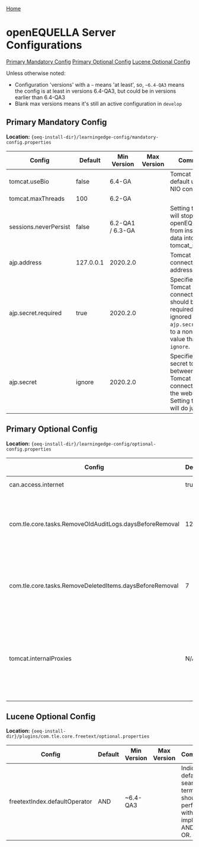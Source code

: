 [Home](https://openequella.github.io/)

# openEQUELLA Server Configurations

[Primary Mandatory Config](#primary-mandatory-config)
[Primary Optional Config](#primary-optional-config)
[Lucene Optional Config](#lucene-optional-config)

Unless otherwise noted:
* Configuration 'versions' with a `~` means 'at least', so, `~6.4-QA3` means the config is at least in versions 6.4-QA3, but could be in versions earlier than 6.4-QA3
* Blank max versions means it's still an active configuration in `develop`

## Primary Mandatory Config
**Location:**  `{oeq-install-dir}/learningedge-config/mandatory-config.properties`

| Config | Default | Min Version | Max Version | Comments |
| ------ | ------ | ------ | ------ | ------ |
| tomcat.useBio | false | 6.4-GA | | Tomcat will by default use the NIO connectors |
| tomcat.maxThreads | 100 | 6.2-GA | | |
| sessions.neverPersist | false | 6.2-QA1 / 6.3-GA | | Setting to `true` will stop openEQUELLA from inserting data into tomcat_sessions. |
| ajp.address | 127.0.0.1 | 2020.2.0 | | Tomcat AJP connector address |
| ajp.secret.required | true | 2020.2.0 | | Specifies if the Tomcat AJP connector should be required.  This is ignored if `ajp.secret` is set to a non-blank value that is not `ignore`. |
| ajp.secret | ignore | 2020.2.0 | | Specifies the secret to use between the Tomcat AJP connector and the web server.  Setting to `ignore` will do just that. |

## Primary Optional Config
**Location:**  `{oeq-install-dir}/learningedge-config/optional-config.properties`

| Config | Default | Min Version | Max Version | Comments |
| ------ | ------ | ------ | ------ | ------ |
| can.access.internet | true | ~6.1-QA2 | | Allows the URL checker to run. |
| com.tle.core.tasks.RemoveOldAuditLogs.daysBeforeRemoval | 120 | ~6.0-QA3 | | Set the number of days to keep audit logs in openEQUELLA before the scheduled task truncates them. |
| com.tle.core.tasks.RemoveDeletedItems.daysBeforeRemoval | 7 | ~6.4-QA3 | | Set the number of days to keep deleted items in openEQUELLA before the scheduled task purges them. | 
| tomcat.internalProxies | N/A | 2019.1.3 / 2019.2.0 | | Sets the Tomcat RemoteIpValve > InternalProxies.  This is needed when uploading files in the modern UI in some environments | 

## Lucene Optional Config
**Location:** `{oeq-install-dir}/plugins/com.tle.core.freetext/optional.properties`

| Config | Default | Min Version | Max Version | Comments |
| ------ | ------ | ------ | ------ | ------ |
| freetextIndex.defaultOperator | AND | ~6.4-QA3 | | Indicates if default search terms should be performed with an implicit AND or OR. |
